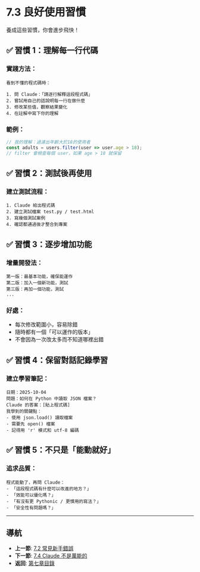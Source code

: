 # 7.3 良好使用習慣

養成這些習慣，你會進步飛快！

## ✅ 習慣 1：理解每一行代碼

### 實踐方法：
```
看到不懂的程式碼時：

1. 問 Claude：「請逐行解釋這段程式碼」
2. 嘗試用自己的話說明每一行在做什麼
3. 修改某些值，觀察結果變化
4. 在註解中寫下你的理解
```

### 範例：
```javascript
// 我的理解：過濾出年齡大於18的使用者
const adults = users.filter(user => user.age > 18);
// filter 會檢查每個 user，如果 age > 18 就保留
```

## ✅ 習慣 2：測試後再使用

### 建立測試流程：
```
1. Claude 給出程式碼
2. 建立測試檔案 test.py / test.html
3. 寫幾個測試案例
4. 確認都通過後才整合到專案
```

## ✅ 習慣 3：逐步增加功能

### 增量開發法：
```
第一版：最基本功能，確保能運作
第二版：加入一個新功能，測試
第三版：再加一個功能，測試
...
```

### 好處：
- 每次修改範圍小，容易除錯
- 隨時都有一個「可以運作的版本」
- 不會因為一次改太多而不知道哪裡出錯

## ✅ 習慣 4：保留對話記錄學習

### 建立學習筆記：
```
日期：2025-10-04
問題：如何在 Python 中讀取 JSON 檔案？
Claude 的答案：[貼上程式碼]
我學到的關鍵點：
- 使用 json.load() 讀取檔案
- 需要先 open() 檔案
- 記得用 'r' 模式和 utf-8 編碼
```

## ✅ 習慣 5：不只是「能動就好」

### 追求品質：
```
程式能動了，再問 Claude：
- 「這段程式碼有什麼可以改進的地方？」
- 「效能可以優化嗎？」
- 「有沒有更 Pythonic / 更慣用的寫法？」
- 「安全性有問題嗎？」
```

---

## 導航

- **上一節**: [7.2 常見新手錯誤](./7.2-common-mistakes.md)
- **下一節**: [7.4 Claude 不是萬能的](./7.4-limitations.md)
- **返回**: [第七章目錄](./README.md)
